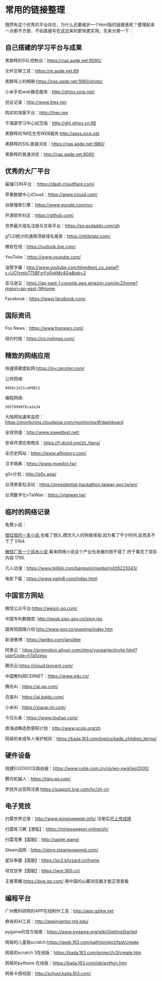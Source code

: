 # 常用的链接整理

既然有这个优秀的平台存在，为什么还要维护一个html版的链接表呢？整理起来一点都不方便，不如直接写在这边来的更快更实用。先来分类一下：

## 自己搭建的学习平台与成果

黑群晖的SSL控制台：https://nas.aqde.net:9090/

文件交换工具：https://m.aqde.net:89

黑群晖上的相册:https://nas.aqde.net:1980/photo/

小米手机web静态服务：http://ghtxx.oicp.net/

创业记录：http://www.thex.ren

购买的淘客平台：http://thex.ren

干海棠学习中心纪念版：http://ght.ghtxx.cn:88

黑群晖的1M花生壳WEB服务:http://aqxs.oicp.net

黑群晖的SSL直接浏览：https://nas.aqde.net:1980/

黑群晖的普通浏览：http://nas.aqde.net:8091/


## 优秀的大厂平台

最强CDN平台：:https://dash.cloudflare.com/

苹果数据中心iCloud：https://www.icloud.com/

谷歌搜索引擎：https://www.google.com/ncr

开源软件社区：https://github.com/

世界最大域名注册与交易平台：https://sg.godaddy.com/zh

gTLD统计的通用顶级域名报表：https://ntldstats.com/

微软在线：https://outlook.live.com/

YouTobe：https://www.youtube.com/

油管字幕：http://www.youtube.com/timedtext_cs_panel?c=UCfxmIcT75BFyrFo0vkMy4Gg&tab=2

亚马逊云：https://ap-east-1.console.aws.amazon.com/ec2/home?region=ap-east-1#Home:

Facebook：https://www.facebook.com/

## 国际资讯

Fox News：https://www.foxnews.com/

纽约时报：https://cn.nytimes.com/

## 精致的网络应用

快速搭建虚拟网:https://my.zerotier.com/ 

公共网络:

    8056c2e21ca09811

编程网络:

    565799d8f6ca2e34
       
大陆网站速率监控：https://monitoring.cloudwise.com/monitoring/#/dashboard

全球测速：http://www.speedtest.net/

安卓开源应用商店：https://f-droid.org/zh_Hans/

全历史网站：https://www.allhistory.com/

汉字萌典：https://www.moedict.tw/

g0v计划：http://g0v.asia/

台湾黑客松活动：https://presidential-hackathon.taiwan.gov.tw/en/

台湾数字化vTaiWan：https://vtaiwan.tw/

## 临时的网络记录

免费小说：

[很垃圾的一本小说](https://www.xinshuhaige.com/53535/),也看了很久,模仿凡人的狗尾续貂.因为看了不少时间,反而丢不下了 5164.

[微信广告一个风水小说](https://www.lanyuejiaoyu.com/xs/84536743.html),看来网络小说这个产业也发展的很不错了.终于看完了现存内容 1795.

凡人动漫：https://www.bilibili.com/bangumi/media/md28223043/

电影下载：https://www.ygdy8.com/index.html


## 中国官方网站

微信公众平台:https://weixin.qq.com/

中国专利数据库: http://epub.sipo.gov.cn/sjsm.jsp

国务院国情介绍:http://www.gov.cn/guoqing/index.htm

新浪微博：https://weibo.com/jarodlee

阿里云：https://promotion.aliyun.com/ntms/yunparter/invite.html?userCode=h7a5zesu

腾讯云:https://cloud.tencent.com/

中国教科网CERNET：https://www.edu.cn/

腾讯AI：https://ai.qq.com/

百度AI：https://ai.baidu.com/

小米AI：https://xiaoai.mi.com/

今日头条：https://www.toutiao.com/

南海战略态势感知计划：http://www.scspi.org/zh

网易的未成年人保护规则：https://kada.163.com/topics/kada_children_terms/

## 硬件设备

锐捷EG2000CE路由器：https://www.ruijie.com.cn/cp/wg-xwgl/eg2000/

腾讯机器人：https://taiq.qq.com/

罗技外设官网注册:https://support.logi.com/hc/zh-cn

## 电子竞技
扫雷世界记录：http://www.minesweeper.info/ 注册后[可上传成绩](http://www.minesweeper.info/members/control.php)

扫雷练习赛【港版】：https://minesweeper.online/zh/

扫雷竞赛【国服】：http://saolei.wang/

Steam战网：https://store.steampowered.com/

星际争霸【国服】：https://sc2.blizzard.cn/home

坦克世界【国服】：https://wot.360.cn/

王者荣耀:https://pvp.qq.com/ 用中国的山寨浏览器才能正常查看

## 编程平台
广州教科研网的APP在线制作工具：http://app.gzjkw.net

麻省的AI工具：http://appinventor.mit.edu/

pygame的官方指南：https://www.pygame.org/wiki/GettingStarted

网易的儿童版scratch:https://geek.163.com/path/project/fast/create

网易的scratch 3在线版：https://kada.163.com/project/v3/create.htm

网易的pythone 在线版：https://kada.163.com/ide/python.htm

网易卡搭校园：http://school.kada.163.com/
